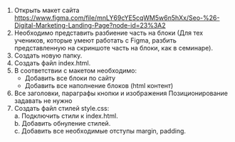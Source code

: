 1. Открыть макет сайта https://www.figma.com/file/mnLY69cYE5cqWM5w6n5hXx/Seo-%26-Digital-Marketing-Landing-Page?node-id=23%3A2
2. Необходимо представить разбиение часть на блоки (Для тех учеников, которые умеют работать с Figma, разбить представленную на скриншоте часть на блоки, как в семинаре).
3. Создать новую папку.
4. Создать файл index.html.
5. В соответствии с макетом необходимо:
    * Добавить все блоки по сайту
    * Добавить все наполнение блоков (html контент)
6. Все заголовки, параграфы кнопки и изображения Позиционирование задавать не нужно
7. Создать файл стилей style.css:   
    a. Подключить стили к index.html.   
    b. Добавить обнуление стилей.   
    c. Добавить все необходимые отступы margin, padding.